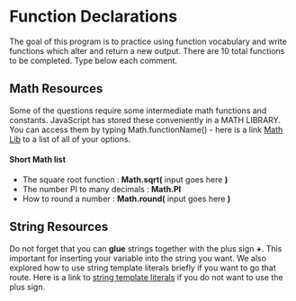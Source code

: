 # Function Declarations
The goal of this program is to practice using function vocabulary and write functions which alter and return a new output.  There are 10 total functions to be completed.  Type below each comment.

## Math Resources
Some of the questions require some intermediate math functions and constants.  JavaScript has stored these conveniently in a MATH LIBRARY.  You can access them by typing Math.functionName() - here is a link [Math Lib](https://developer.mozilla.org/en-US/docs/Web/JavaScript/Reference/Global_Objects/Math) to a list of all of your options.

#### Short Math list
-  The square root function : **Math.sqrt(** input goes here **)**
-  The number PI to many decimals : **Math.PI**
-  How to round a number : **Math.round(** input goes here **)**

## String Resources
Do not forget that you can **glue** strings together with the plus sign **+**.  This important for inserting your variable into the string you want.  We also explored how to use string template literals briefly if you want to go that route.  Here is a link to [string template literals](https://developer.mozilla.org/en-US/docs/Web/JavaScript/Reference/Template_literals) if you do not want to use the plus sign.
